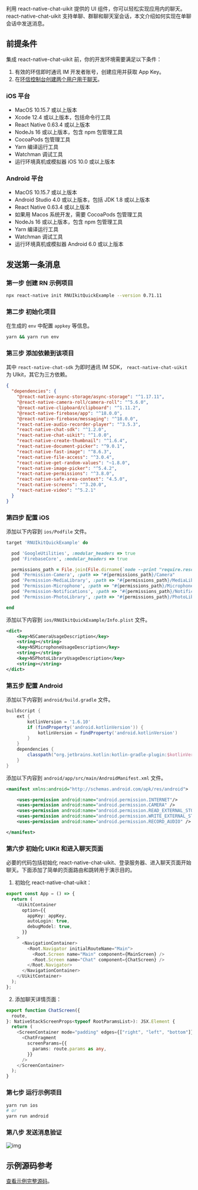 利用 react-native-chat-uikit 提供的 UI 组件，你可以轻松实现应用内的聊天。react-native-chat-uikit 支持单聊、群聊和聊天室会话，本文介绍如何实现在单聊会话中发送消息。

## 前提条件

集成 react-native-chat-uikit 前，你的开发环境需要满足以下条件：

1. 有效的环信即时通讯 IM 开发者账号，创建应用并获取 App Key。
2. 在[环信控制台](https://console.easemob.com/index)[创建两个用户用于聊天](/product/enable_and_configure_IM.html#创建-im-用户)。

### iOS 平台

- MacOS 10.15.7 或以上版本
- Xcode 12.4 或以上版本，包括命令行工具
- React Native 0.63.4 或以上版本
- NodeJs 16 或以上版本，包含 npm 包管理工具
- CocoaPods 包管理工具
- Yarn 编译运行工具
- Watchman 调试工具
- 运行环境真机或模拟器 iOS 10.0 或以上版本

### Android 平台   

- MacOS 10.15.7 或以上版本
- Android Studio 4.0 或以上版本，包括 JDK 1.8 或以上版本
- React Native 0.63.4 或以上版本
- 如果用 Macos 系统开发，需要 CocoaPods 包管理工具
- NodeJs 16 或以上版本，包含 npm 包管理工具
- Yarn 编译运行工具
- Watchman 调试工具
- 运行环境真机或模拟器 Android 6.0 或以上版本

## 发送第一条消息

### 第一步 创建 RN 示例项目

```sh
npx react-native init RNUIkitQuickExample --version 0.71.11  
``` 

### 第二步 初始化项目

在生成的 `env` 中配置 `appkey` 等信息。

```sh
yarn && yarn run env
```

### 第三步 添加依赖到该项目

其中 `react-native-chat-sdk` 为即时通讯 IM SDK， `react-native-chat-uikit` 为 UIkit，其它为三方依赖。

```json
{
  "dependencies": {
    "@react-native-async-storage/async-storage": "^1.17.11",
    "@react-native-camera-roll/camera-roll": "^5.6.0",
    "@react-native-clipboard/clipboard": "^1.11.2",
    "@react-native-firebase/app": "^18.0.0",
    "@react-native-firebase/messaging": "^18.0.0",
    "react-native-audio-recorder-player": "^3.5.3",
    "react-native-chat-sdk": "^1.2.0",
    "react-native-chat-uikit": "^1.0.0",
    "react-native-create-thumbnail": "^1.6.4",
    "react-native-document-picker": "^9.0.1",
    "react-native-fast-image": "^8.6.3",
    "react-native-file-access": "^3.0.4",
    "react-native-get-random-values": "~1.8.0",
    "react-native-image-picker": "^5.4.2",
    "react-native-permissions": "^3.8.0",
    "react-native-safe-area-context": "4.5.0",
    "react-native-screens": "^3.20.0",
    "react-native-video": "^5.2.1"
  }
}
```

### 第四步 配置 iOS

添加以下内容到 `ios/Podfile` 文件。

```ruby
target 'RNUIkitQuickExample' do

  pod 'GoogleUtilities', :modular_headers => true
  pod 'FirebaseCore', :modular_headers => true

  permissions_path = File.join(File.dirname(`node --print "require.resolve('react-native-permissions/package.json')"`), "ios")
  pod 'Permission-Camera', :path => "#{permissions_path}/Camera"
  pod 'Permission-MediaLibrary', :path => "#{permissions_path}/MediaLibrary"
  pod 'Permission-Microphone', :path => "#{permissions_path}/Microphone"
  pod 'Permission-Notifications', :path => "#{permissions_path}/Notifications"
  pod 'Permission-PhotoLibrary', :path => "#{permissions_path}/PhotoLibrary"

end
```

添加以下内容到 `ios/RNUIkitQuickExample/Info.plist` 文件。

```xml
<dict>
	<key>NSCameraUsageDescription</key>
	<string></string>
	<key>NSMicrophoneUsageDescription</key>
	<string></string>
	<key>NSPhotoLibraryUsageDescription</key>
	<string></string>
</dict>
```

### 第五步 配置 Android

添加以下内容到 `android/build.gradle` 文件。

```groovy
buildscript {
    ext {
        kotlinVersion = '1.6.10'
        if (findProperty('android.kotlinVersion')) {
            kotlinVersion = findProperty('android.kotlinVersion')
        }
    }
    dependencies {
        classpath("org.jetbrains.kotlin:kotlin-gradle-plugin:$kotlinVersion")
    }
}
```

添加以下内容到 `android/app/src/main/AndroidManifest.xml` 文件。

```xml
<manifest xmlns:android="http://schemas.android.com/apk/res/android">

    <uses-permission android:name="android.permission.INTERNET"/>
    <uses-permission android:name="android.permission.CAMERA" />
    <uses-permission android:name="android.permission.READ_EXTERNAL_STORAGE" />
    <uses-permission android:name="android.permission.WRITE_EXTERNAL_STORAGE" />
    <uses-permission android:name="android.permission.RECORD_AUDIO" />

</manifest>
```

### 第六步 初始化 UIKit 和进入聊天页面

必要的代码包括初始化 react-native-chat-uikit、登录服务器、进入聊天页面开始聊天。下面添加了简单的页面路由和跳转用于演示目的。

1. 初始化 react-native-chat-uikit：

```typescript
export const App = () => {
  return (
    <UikitContainer
      option={{
        appKey: appKey,
        autoLogin: true,    
        debugModel: true,
      }}
    >
      <NavigationContainer>
        <Root.Navigator initialRouteName="Main">
          <Root.Screen name="Main" component={MainScreen} />
          <Root.Screen name="Chat" component={ChatScreen} />
        </Root.Navigator>
      </NavigationContainer>
    </UikitContainer>
  );
};
```

2. 添加聊天详情页面：

```typescript
export function ChatScreen({
  route,
}: NativeStackScreenProps<typeof RootParamsList>): JSX.Element {
  return (
    <ScreenContainer mode="padding" edges={["right", "left", "bottom"]}>
      <ChatFragment
        screenParams={{
          params: route.params as any,
        }}
      />
    </ScreenContainer>
  );
}
```

### 第七步 运行示例项目

```sh
yarn run ios
# or
yarn run android
```

### 第八步 发送消息验证

![img](@static/images/uikitrn/uikit_quick_start.png)

## 示例源码参考

[查看示例完整源码](https://github.com/easemob/react-native-chat-library/tree/dev/examples/uikit-quick-start)。
